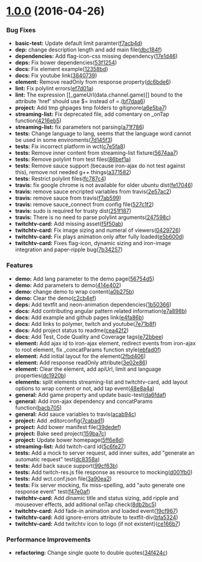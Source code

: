<a name="1.0.0"></a>
# [1.0.0](https://github.com/klarkc/streaming-list/compare/39dedef...v1.0.0) (2016-04-26)


### Bug Fixes

* **basic-test:** Update default limit paramter([f7acb4d](https://github.com/klarkc/streaming-list/commit/f7acb4d))
* **dep:** change description length and add main file([dbc184f](https://github.com/klarkc/streaming-list/commit/dbc184f))
* **dependencies:** Add flag-icon-css missing dependency([17e1d46](https://github.com/klarkc/streaming-list/commit/17e1d46))
* **deps:** Fix bower dependencies([53f1254](https://github.com/klarkc/streaming-list/commit/53f1254))
* **docs:** Fix element example([12358bd](https://github.com/klarkc/streaming-list/commit/12358bd))
* **docs:** Fix youtube link([3840739](https://github.com/klarkc/streaming-list/commit/3840739))
* **element:** Remove readOnly from response property([dc6bde6](https://github.com/klarkc/streaming-list/commit/dc6bde6))
* **lint:** Fix polylint errors([ef7d01a](https://github.com/klarkc/streaming-list/commit/ef7d01a))
* **lint:** The expression [[_gameUrl(data.channel.game)]] bound to the attribute 'href' should use $= instead of =.([bf7daa6](https://github.com/klarkc/streaming-list/commit/bf7daa6))
* **project:** Add tmp ghpages tmp folders  to gitignore([a6e5ba7](https://github.com/klarkc/streaming-list/commit/a6e5ba7))
* **streaming-list:** Fix deprecated file, add comentary on _onTap function([4216eb5](https://github.com/klarkc/streaming-list/commit/4216eb5))
* **streaming-list:** fix parameters not parsing([a71f786](https://github.com/klarkc/streaming-list/commit/a71f786))
* **tests:** Change language to lang, seems that the language word cannot be used in some enviroments([7d145f3](https://github.com/klarkc/streaming-list/commit/7d145f3))
* **tests:** Fix incorrect platform in wct([c7e5fa8](https://github.com/klarkc/streaming-list/commit/c7e5fa8))
* **tests:** Remove inner content from streaming-list fixture([5674aa7](https://github.com/klarkc/streaming-list/commit/5674aa7))
* **tests:** Remove polylint from test files([86bef1a](https://github.com/klarkc/streaming-list/commit/86bef1a))
* **tests:** Remove sauce support (because iron-ajax do not test against this), remove not needed g++ things([a371582](https://github.com/klarkc/streaming-list/commit/a371582))
* **tests:** Restrict polylint files([fc787c4](https://github.com/klarkc/streaming-list/commit/fc787c4))
* **travis:** fix google chrome is not available for older ubuntu dist([fe17046](https://github.com/klarkc/streaming-list/commit/fe17046))
* **travis:** remove sauce encripted variables from travis([2e57ac2](https://github.com/klarkc/streaming-list/commit/2e57ac2))
* **travis:** remove sauce from travis([f7ab599](https://github.com/klarkc/streaming-list/commit/f7ab599))
* **travis:** remove sauce_connect from config file([527c1f2](https://github.com/klarkc/streaming-list/commit/527c1f2))
* **travis:** sudo is required for trusty dist([251f187](https://github.com/klarkc/streaming-list/commit/251f187))
* **travis:** There is no need to parse polylint arguments([247598c](https://github.com/klarkc/streaming-list/commit/247598c))
* **twitchtv-card:** Add missing asset([f5f50ab](https://github.com/klarkc/streaming-list/commit/f5f50ab))
* **twitchtv-card:** Fix image sizing and numeral of viewers([0429726](https://github.com/klarkc/streaming-list/commit/0429726))
* **twitchtv-card:** Fix plays animation only after fully loaded([e5b600d](https://github.com/klarkc/streaming-list/commit/e5b600d))
* **twitchtv-card:** Fixes flag-icon, dynamic sizing and iron-image integration and paper-ripple bug([7b34257](https://github.com/klarkc/streaming-list/commit/7b34257))


### Features

* **demo:** Add lang parameter to the demo page([56754d5](https://github.com/klarkc/streaming-list/commit/56754d5))
* **demo:** Add parameters to demo([414e402](https://github.com/klarkc/streaming-list/commit/414e402))
* **demo:** change demo to wrap content([a0b275b](https://github.com/klarkc/streaming-list/commit/a0b275b))
* **demo:** Clear the demo([c2cb4ef](https://github.com/klarkc/streaming-list/commit/c2cb4ef))
* **deps:** Add textfit and neon-animation dependencies([1b50366](https://github.com/klarkc/streaming-list/commit/1b50366))
* **docs:** Add contributing angular pattern related information([e7a898b](https://github.com/klarkc/streaming-list/commit/e7a898b))
* **docs:** Add example and github pages link([e4fa86b](https://github.com/klarkc/streaming-list/commit/e4fa86b))
* **docs:** Add links to polymer, twitch and youtube([7e71b8f](https://github.com/klarkc/streaming-list/commit/7e71b8f))
* **docs:** Add project status to readme([cea42f2](https://github.com/klarkc/streaming-list/commit/cea42f2))
* **docs:** Add Test, Code Quality and Coverage tags([e72bbee](https://github.com/klarkc/streaming-list/commit/e72bbee))
* **element:** Add ajax id to iron-ajax element, redirect events from iron-ajax to root element, fix _concatParams function style([ebfad0f](https://github.com/klarkc/streaming-list/commit/ebfad0f))
* **element:** Add initial layout for the element([2fbd406](https://github.com/klarkc/streaming-list/commit/2fbd406))
* **element:** Add response readOnly attribute([3e02e86](https://github.com/klarkc/streaming-list/commit/3e02e86))
* **element:** Clear the element, add apiUrl, limit and language properties([dc1920b](https://github.com/klarkc/streaming-list/commit/dc1920b))
* **elements:** split elements streaming-list and twitchtv-card, add layout options to wrap content or not, add tap event([48e8a4a](https://github.com/klarkc/streaming-list/commit/48e8a4a))
* **general:** Add game property and update basic-test([da6fdaf](https://github.com/klarkc/streaming-list/commit/da6fdaf))
* **general:** Add iron-ajax dependency and concatParams function([bacb705](https://github.com/klarkc/streaming-list/commit/bacb705))
* **general:** Add sauce variables to travis([acab94c](https://github.com/klarkc/streaming-list/commit/acab94c))
* **project:** Add .editorconfig([7cabad1](https://github.com/klarkc/streaming-list/commit/7cabad1))
* **project:** Add bower manifest file([39dedef](https://github.com/klarkc/streaming-list/commit/39dedef))
* **project:** Bake seed project([159ba7c](https://github.com/klarkc/streaming-list/commit/159ba7c))
* **project:** Update bower homepage([5ff6e8d](https://github.com/klarkc/streaming-list/commit/5ff6e8d))
* **streaming-list:** Add twitch-card id([5c6fe27](https://github.com/klarkc/streaming-list/commit/5c6fe27))
* **tests:** Add a mock to server request, add inner suites, add "generate an automatic request" test([dc8358a](https://github.com/klarkc/streaming-list/commit/dc8358a))
* **tests:** Add back sauce support([99cf63b](https://github.com/klarkc/streaming-list/commit/99cf63b))
* **tests:** Add twitch-res.js file response as resource to mocking([d001fb0](https://github.com/klarkc/streaming-list/commit/d001fb0))
* **tests:** Add wct.conf.json file([3a90ea2](https://github.com/klarkc/streaming-list/commit/3a90ea2))
* **tests:** Fix server mocking, fix miss-spelling, add "auto generate one response event" test([f47e0af](https://github.com/klarkc/streaming-list/commit/f47e0af))
* **twitchtv-card:** Add dinamic title and status sizing, add ripple and mouseover effects, add aditional onTap check([8db2bc5](https://github.com/klarkc/streaming-list/commit/8db2bc5))
* **twitchtv-card:** Add fade-in animation and loaded event([19cf967](https://github.com/klarkc/streaming-list/commit/19cf967))
* **twitchtv-card:** Add ignore-errors attribute to textfit-div([bfa5324](https://github.com/klarkc/streaming-list/commit/bfa5324))
* **twitchtv-card:** Add twitchtv icon to logo (if not existent)([ce166b7](https://github.com/klarkc/streaming-list/commit/ce166b7))


### Performance Improvements

* **refactoring:** Change single quote to double quotes([34f424c](https://github.com/klarkc/streaming-list/commit/34f424c))



